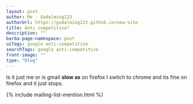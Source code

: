 ```yaml
---
layout: post
author: Me - Godalming123
authorUrl: https://godalming123.github.io/new-site
title: Anti competitive?
description: ""
barba-page-namespace: post
uiTags: google anti-competitive
searchTags: google anti-competitive
front-image: ""
type: "blog"
---
```


Is it just me or is gmail **slow as** on firefox I switch to chrome and its fine on firefox and it just stops.

{% include mailing-list-mention.html %}
